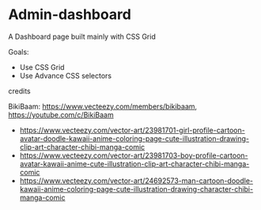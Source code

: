 # Admin-dashboard

A Dashboard page built mainly with CSS Grid

Goals:
- Use CSS Grid
- Use Advance CSS selectors


credits

BikiBaam: https://www.vecteezy.com/members/bikibaam, https://youtube.com/c/BikiBaam 

- https://www.vecteezy.com/vector-art/23981701-girl-profile-cartoon-avatar-doodle-kawaii-anime-coloring-page-cute-illustration-drawing-clip-art-character-chibi-manga-comic
- https://www.vecteezy.com/vector-art/23981703-boy-profile-cartoon-avatar-kawaii-anime-cute-illustration-clip-art-character-chibi-manga-comic
- https://www.vecteezy.com/vector-art/24692573-man-cartoon-doodle-kawaii-anime-coloring-page-cute-illustration-drawing-character-chibi-manga-comic

